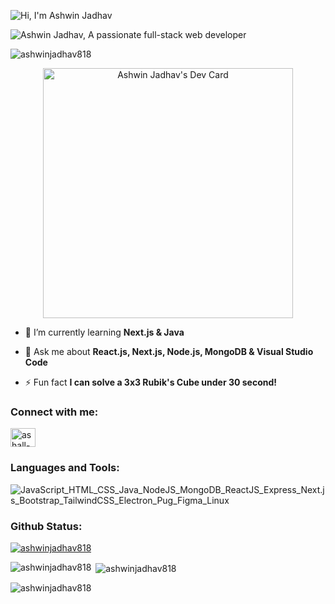 <p><img src="https://pimp-my-readme.webapp.io/pimp-my-readme/sliding-text?emojis=1f44b&text=Hi%252C%2520I%27m%2520Ashwin%2520Jadhav" alt="Hi, I'm Ashwin Jadhav" /><p/>

<p><img src="https://pimp-my-readme.webapp.io/pimp-my-readme/wavy-banner?subtitle=A%20passionate%20full-stack%20web%20developer.&title=Ashwin%20Jadhav" alt="Ashwin Jadhav, A passionate full-stack web developer" /><p/>

<p align="left"> <img src="https://pimp-my-readme.webapp.io/pimp-my-readme/visitor-counter?page=ashwinjadhav818" alt="ashwinjadhav818" /> </p>

<div align="center">
  <div>
    <a href="https://app.daily.dev/ashwinjadhav"><img src="https://api.daily.dev/devcards/6b041b86297a41d38e0f955f00a2a748.png?r=m7q" width="400" alt="Ashwin Jadhav's Dev Card"/></a>
  </div>
</div>

- 🌱 I’m currently learning **Next.js & Java**

- 💬 Ask me about **React.js, Next.js, Node.js, MongoDB & Visual Studio Code**

- ⚡ Fun fact **I can solve a 3x3 Rubik's Cube under 30 second!**

<h3 align="left">Connect with me:</h3>
<p align="left">
<a href="https://codepen.io/ashall-rounder" target="blank"><img align="center" src="https://raw.githubusercontent.com/rahuldkjain/github-profile-readme-generator/master/src/images/icons/Social/codepen.svg" alt="ashall-rounder" height="30" width="40" /></a>
</p>

<h3 align="left">Languages and Tools:</h3>
<p><img src="https://pimp-my-readme.webapp.io/pimp-my-readme/technology?technology=JavaScript_HTML_CSS_Java_NodeJS_MongoDB_ReactJS_Express_Next.js_Bootstrap_TailwindCSS_Electron_Pug_Figma_Linux" alt="JavaScript_HTML_CSS_Java_NodeJS_MongoDB_ReactJS_Express_Next.js_Bootstrap_TailwindCSS_Electron_Pug_Figma_Linux" /></p>

<h3 align="left">Github Status:</h3>
<p align="left"> <a href="https://github.com/ryo-ma/github-profile-trophy"><img src="https://github-profile-trophy.vercel.app/?username=ashwinjadhav818" alt="ashwinjadhav818" /></a></p>
<p><img align="left" src="https://github-readme-stats.vercel.app/api/top-langs?username=ashwinjadhav818&show_icons=true&locale=en&layout=compact" alt="ashwinjadhav818" /></p>

<p>&nbsp;<img align="center" src="https://github-readme-stats.vercel.app/api?username=ashwinjadhav818&show_icons=true&locale=en" alt="ashwinjadhav818" /></p>

<p><img align="center" src="https://github-readme-streak-stats.herokuapp.com/?user=ashwinjadhav818&" alt="ashwinjadhav818" /></p>
